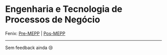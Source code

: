 # Engenharia e Tecnologia de Processos de Negócio

Fenix: [Pre-MEPP](https://fenix.tecnico.ulisboa.pt/cursos/meic-a/disciplina-curricular/283003985068050) | [Pos-MEPP](https://fenix.tecnico.ulisboa.pt/cursos/meic-a/disciplina-curricular/1971853845332817)

---
Sem feedback ainda :cry:
